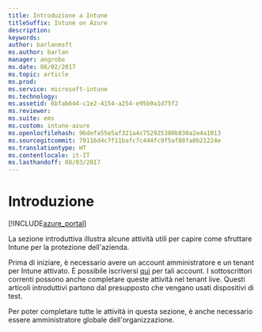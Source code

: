 ```yaml
---
title: Introduzione a Intune
titleSuffix: Intune on Azure
description: 
keywords: 
author: barlanmsft
ms.author: barlan
manager: angrobe
ms.date: 08/02/2017
ms.topic: article
ms.prod: 
ms.service: microsoft-intune
ms.technology: 
ms.assetid: 6bfab644-c1e2-4154-a254-e95b9a1d75f2
ms.reviewer: 
ms.suite: ems
ms.custom: intune-azure
ms.openlocfilehash: 96defa55e5af321a4c752925380b830a2e4a1013
ms.sourcegitcommit: 79116d4c7f11bafc7c444fc9f5af80fa0b21224e
ms.translationtype: HT
ms.contentlocale: it-IT
ms.lasthandoff: 08/03/2017
---
```

# <a name="get-started"></a>Introduzione

[!INCLUDE[azure_portal](./includes/azure_portal.md)]

La sezione introduttiva illustra alcune attività utili per capire come sfruttare Intune per la protezione dell'azienda. 

Prima di iniziare, è necessario avere un account amministratore e un tenant per Intune attivato. È possibile iscriversi [qui](https://portal.office.com/Signup/Signup.aspx?OfferId=40BE278A-DFD1-470a-9EF7-9F2596EA7FF9&dl=INTUNE_A&ali=1#0%20) per tali account. I sottoscrittori correnti possono anche completare queste attività nel tenant live. Questi articoli introduttivi partono dal presupposto che vengano usati dispositivi di test. 

Per poter completare tutte le attività in questa sezione, è anche necessario essere amministratore globale dell'organizzazione. 
